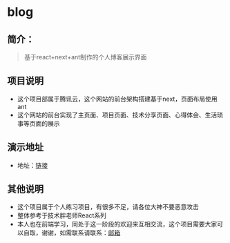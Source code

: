 # blog
## 简介：
> 基于react+next+ant制作的个人博客展示界面
## 项目说明
*   这个项目部属于腾讯云，这个网站的前台架构搭建基于next，页面布局使用ant
*   这个网站的前台实现了主页面、项目页面、技术分享页面、心得体会、生活琐事等页面的展示
##  演示地址
*  地址：[链接](http://49.234.53.172:3001)
##  其他说明
*   这个项目属于个人练习项目，有很多不足，请各位大神不要恶意攻击
*   整体参考于技术胖老师React系列
*   本人也在前端学习，同处于这一阶段的欢迎来互相交流，这个项目需要大家可以自取，谢谢，如需联系请联系：[邮箱](http://1355798730@qq.com)